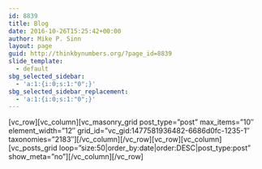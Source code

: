 ```yaml
---
id: 8839
title: Blog
date: 2016-10-26T15:25:42+00:00
author: Mike P. Sinn
layout: page
guid: http://thinkbynumbers.org/?page_id=8839
slide_template:
  - default
sbg_selected_sidebar:
  - 'a:1:{i:0;s:1:"0";}'
sbg_selected_sidebar_replacement:
  - 'a:1:{i:0;s:1:"0";}'
---
```

\[vc\_row\]\[vc\_column\]\[vc\_masonry\_grid post\_type=&#8221;post&#8221; max\_items=&#8221;10&#8243; element\_width=&#8221;12&#8243; grid\_id=&#8221;vc\_gid:1477581936482-6686d0fc-1235-1&#8243; taxonomies=&#8221;2183&#8243;\]\[/vc\_column\]\[/vc\_row\]\[vc\_row\]\[vc\_column\]\[vc\_posts\_grid loop=&#8221;size:50|order\_by:date|order:DESC|post\_type:post&#8221; show\_meta=&#8221;no&#8221;\]\[/vc\_column\]\[/vc\_row\]